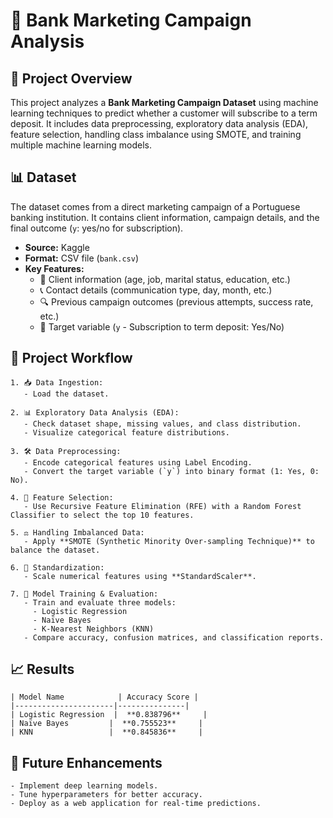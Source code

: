 # 🚀 Bank Marketing Campaign Analysis

## 📌 Project Overview
This project analyzes a **Bank Marketing Campaign Dataset** using machine learning techniques to predict whether a customer will subscribe to a term deposit. It includes data preprocessing, exploratory data analysis (EDA), feature selection, handling class imbalance using SMOTE, and training multiple machine learning models.

## 📊 Dataset
The dataset comes from a direct marketing campaign of a Portuguese banking institution. It contains client information, campaign details, and the final outcome (`y`: yes/no for subscription).

- **Source:** Kaggle
- **Format:** CSV file (`bank.csv`)
- **Key Features:**
  - 🏦 Client information (age, job, marital status, education, etc.)
  - 📞 Contact details (communication type, day, month, etc.)
  - 🔍 Previous campaign outcomes (previous attempts, success rate, etc.)
  - 🎯 Target variable (`y` - Subscription to term deposit: Yes/No)

## 🔄 Project Workflow
```plaintext
1. 📥 Data Ingestion:
   - Load the dataset.

2. 📊 Exploratory Data Analysis (EDA):
   - Check dataset shape, missing values, and class distribution.
   - Visualize categorical feature distributions.

3. 🛠️ Data Preprocessing:
   - Encode categorical features using Label Encoding.
   - Convert the target variable (`y`) into binary format (1: Yes, 0: No).

4. 🎯 Feature Selection:
   - Use Recursive Feature Elimination (RFE) with a Random Forest Classifier to select the top 10 features.

5. ⚖️ Handling Imbalanced Data:
   - Apply **SMOTE (Synthetic Minority Over-sampling Technique)** to balance the dataset.

6. 📏 Standardization:
   - Scale numerical features using **StandardScaler**.

7. 🤖 Model Training & Evaluation:
   - Train and evaluate three models:
     - Logistic Regression
     - Naïve Bayes
     - K-Nearest Neighbors (KNN)
   - Compare accuracy, confusion matrices, and classification reports.
```

## 📈 Results
```plaintext
| Model Name            | Accuracy Score |
|----------------------|---------------|
| Logistic Regression  |  **0.838796**     |
| Naïve Bayes         |  **0.755523**     |
| KNN                 |  **0.845836**     |
```

## 🚀 Future Enhancements
```plaintext
- Implement deep learning models.
- Tune hyperparameters for better accuracy.
- Deploy as a web application for real-time predictions.
```


